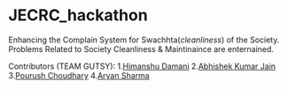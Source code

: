 # JECRC_hackathon
Enhancing the Complain System for Swachhta(*cleanliness*) of the Society.
Problems Related to Society Cleanliness & Maintinaince are enternained.

Contributors (TEAM GUTSY):
1.[Himanshu Damani](https://github.com/himanshudamani)
2.[Abhishek Kumar Jain](https://github.com/shriabhishek)
3.[Pourush Choudhary](https://github.com/atom1997)
4.[Aryan Sharma](https://github.com/arsh08)
